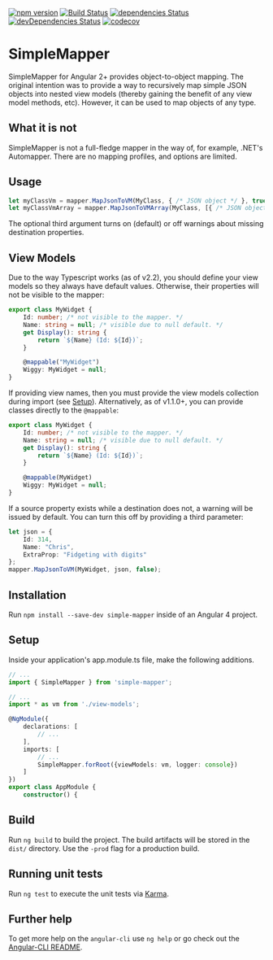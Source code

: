[![npm version](https://badge.fury.io/js/simple-mapper.svg)](https://badge.fury.io/js/simple-mapper)
[![Build Status](https://travis-ci.org/cdibbs/simple-mapper.svg?branch=master)](https://travis-ci.org/cdibbs/simple-mapper)
[![dependencies Status](https://david-dm.org/cdibbs/simple-mapper/status.svg)](https://david-dm.org/cdibbs/simple-mapper)
[![devDependencies Status](https://david-dm.org/cdibbs/simple-mapper/dev-status.svg)](https://david-dm.org/cdibbs/simple-mapper?type=dev)
[![codecov](https://codecov.io/gh/cdibbs/simple-mapper/branch/master/graph/badge.svg)](https://codecov.io/gh/cdibbs/simple-mapper)


# SimpleMapper
SimpleMapper for Angular 2+ provides object-to-object mapping. The original intention was to provide a way to recursively map simple JSON objects into nested view models (thereby gaining the benefit of any view model methods, etc). However, it can be used to map objects of any type.

## What it is not
SimpleMapper is not a full-fledge mapper in the way of, for example, .NET's Automapper. There are no
mapping profiles, and options are limited.

## Usage

```typescript
let myClassVm = mapper.MapJsonToVM(MyClass, { /* JSON object */ }, true);
let myClassVmArray = mapper.MapJsonToVMArray(MyClass, [{ /* JSON object array */ }], false);
```

The optional third argument turns on (default) or off warnings about missing destination properties.

## View Models
Due to the way Typescript works (as of v2.2), you should define your view models so they always have
default values. Otherwise, their properties will not be visible to the mapper:

```typescript 
export class MyWidget {
    Id: number; /* not visible to the mapper. */
    Name: string = null; /* visible due to null default. */
    get Display(): string { 
        return `${Name} (Id: ${Id})`;
    }

    @mappable("MyWidget")
    Wiggy: MyWidget = null;
}
```

If providing view names, then you must provide the view models collection during import (see [Setup](#Setup)). Alternatively, as of v1.1.0+, you can provide classes directly to the `@mappable`: 

```typescript 
export class MyWidget {
    Id: number; /* not visible to the mapper. */
    Name: string = null; /* visible due to null default. */
    get Display(): string { 
        return `${Name} (Id: ${Id})`;
    }

    @mappable(MyWidget)
    Wiggy: MyWidget = null; 
}
```

If a source property exists while a destination does not, a warning will be issued by default.
You can turn this off by providing a third parameter:

```typescript
let json = {
    Id: 314,
    Name: "Chris",
    ExtraProp: "Fidgeting with digits"
};
mapper.MapJsonToVM(MyWidget, json, false);
```

## Installation

Run `npm install --save-dev simple-mapper` inside of an Angular 4 project.


## Setup
Inside your application's app.module.ts file, make the following additions.

```typescript
// ...
import { SimpleMapper } from 'simple-mapper';

// ...
import * as vm from './view-models';

@NgModule({
    declarations: [
        // ...
    ],
    imports: [
        // ...
        SimpleMapper.forRoot({viewModels: vm, logger: console})
    ]
})
export class AppModule {
    constructor() {
```

## Build

Run `ng build` to build the project. The build artifacts will be stored in the `dist/` directory. Use the `-prod` flag for a production build.

## Running unit tests

Run `ng test` to execute the unit tests via [Karma](https://karma-runner.github.io).

## Further help

To get more help on the `angular-cli` use `ng help` or go check out the [Angular-CLI README](https://github.com/angular/angular-cli/blob/master/README.md).
